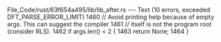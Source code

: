 File_Code/rust/63f654a495/lib/lib_after.rs --- Text (10 errors, exceeded DFT_PARSE_ERROR_LIMIT)
                                                                                                                                                          1460     // Avoid printing help because of empty args. This can suggest the compiler
                                                                                                                                                          1461     // itself is not the program root (consider RLS).
                                                                                                                                                          1462     if args.len() < 2 {
                                                                                                                                                          1463         return None;
                                                                                                                                                          1464     }

